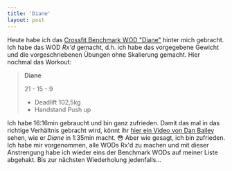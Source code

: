 ```yaml
---
title: 'Diane'
layout: post
---
```


Heute habe ich das [Crossfit Benchmark WOD "Diane"][0] hinter mich gebracht. Ich habe das WOD *Rx'd* gemacht, d.h. ich habe das vorgegebene Gewicht und die vorgeschriebenen Übungen ohne Skalierung gemacht. Hier nochmal das Workout:


> **Diane**
> 
> 21 - 15 - 9
> 
> * Deadlift 102,5kg
> * Handstand Push up

Ich habe 16:16min gebraucht und bin ganz zufrieden. Damit das mal in das richtige Verhältnis gebracht wird, könnt ihr [hier ein Video von Dan Bailey][1] sehen, wie er *Diane* in 1:35min macht. :flushed: Aber wie gesagt, ich bin zufrieden. Ich habe mir vorgenommen, alle WODs Rx'd zu machen und mit dieser Anstrengung habe ich wieder eins der Benchmark WODs auf meiner Liste abgehakt. Bis zur nächsten Wiederholung jedenfalls...

[0]: http://www.crossfit.com/cf-info/faq.html#WOD0
[1]: http://games.crossfit.com/video/dan-bailey-vs-diane

